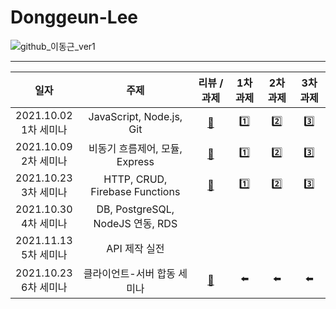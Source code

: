 # Donggeun-Lee

![github_이동근_ver1](https://user-images.githubusercontent.com/29723695/135609734-0432322b-71b5-4dd9-a59f-bdb22eca0e54.png)


---
|일자|주제|리뷰 / 과제|1차 과제|2차 과제|3차 과제|
|:-----:|:-----:|:-----:|:-----:|:-----:|:-----:|
|2021.10.02<br>1차 세미나|JavaScript, Node.js, Git|[📕](./1st-seminar/README.md)|[1️⃣](./1st-seminar/level1)|[2️⃣](./1st-seminar/level2)|[3️⃣](./1st-seminar/level3)|
|2021.10.09<br>2차 세미나|비동기 흐름제어, 모듈, Express|[📕](./2nd-seminar/README.md)|[1️⃣](./2nd-seminar/level1)|[2️⃣](./2nd-seminar/level2-3)|[3️⃣](./2nd-seminar/level2-3)|
|2021.10.23<br>3차 세미나|HTTP, CRUD, Firebase Functions|[📕](./3rd-seminar/README.md)|[1️⃣](./3rd-seminar/level1-2)|[2️⃣](./3rd-seminar/level1-2)|[3️⃣](./3rd-seminar/level3)|
|2021.10.30<br>4차 세미나|DB, PostgreSQL, NodeJS 연동, RDS|||||
|2021.11.13<br>5차 세미나|API 제작 실전|||||
|2021.10.23<br>6차 세미나|클라이언트-서버 합동 세미나|[📕](./6th-seminar/README.md)|⬅️|⬅️|⬅️|
